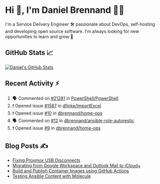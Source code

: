 # Hi 👋, I'm Daniel Brennand 👨‍💻

I'm a Service Delivery Engineer 🛠 passionate about DevOps, self-hosting and developing open source software. I'm always looking for new opportunities to learn and grow 🌱

## GitHub Stats 📈

[![Daniel's GitHub Stats](https://github-readme-stats.vercel.app/api?username=dbrennand&show_icons=true&count_private=true&hide_border=true&theme=dark)](https://github.com/anuraghazra/github-readme-stats)

## Recent Activity ⚡

<!--START_SECTION:activity-->
1. 🗣 Commented on [#21281](https://github.com/PowerShell/PowerShell/issues/21281#issuecomment-2056442782) in [PowerShell/PowerShell](https://github.com/PowerShell/PowerShell)
2. ❗ Opened issue [#1587](https://github.com/dfinke/ImportExcel/issues/1587) in [dfinke/ImportExcel](https://github.com/dfinke/ImportExcel)
3. ❗ Opened issue [#10](https://github.com/dbrennand/home-ops/issues/10) in [dbrennand/home-ops](https://github.com/dbrennand/home-ops)
4. 🗣 Commented on [#12](https://github.com/dbrennand/ansible-role-autorestic/issues/12#issuecomment-2040325858) in [dbrennand/ansible-role-autorestic](https://github.com/dbrennand/ansible-role-autorestic)
5. ❗ Opened issue [#9](https://github.com/dbrennand/home-ops/issues/9) in [dbrennand/home-ops](https://github.com/dbrennand/home-ops)
<!--END_SECTION:activity-->

## Blog Posts ✍

<!-- BLOG-POST-LIST:START -->
- [Fixing Proxmox USB Disconnects](https://danielbrennand.com/blog/proxmox-fix-usb-disconnect/)
- [Migrating from Google Workspace and Outlook Mail to iCloud+](https://danielbrennand.com/blog/google-outlook-to-icloud+/)
- [Build and Publish Container Images using GitHub Actions](https://danielbrennand.com/blog/build-and-publish-container-image-gha/)
- [Testing Ansible Content with Molecule](https://danielbrennand.com/blog/testing-ansible-content/)
<!-- BLOG-POST-LIST:END -->
